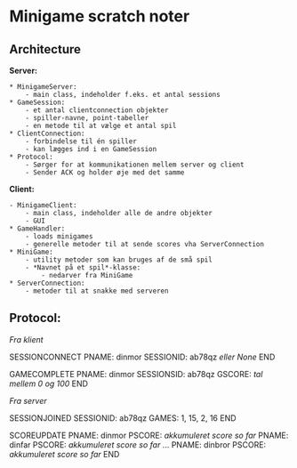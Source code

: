 
# Minigame scratch noter

## Architecture

**Server:**

	* MinigameServer: 
		- main class, indeholder f.eks. et antal sessions
	* GameSession: 
		- et antal clientconnection objekter
		- spiller-navne, point-tabeller
		- en metode til at vælge et antal spil
	* ClientConnection: 
		- forbindelse til én spiller
		- kan lægges ind i en GameSession
	* Protocol: 
		- Sørger for at kommunikationen mellem server og client
		- Sender ACK og holder øje med det samme


**Client:**

	- MinigameClient:
		- main class, indeholder alle de andre objekter
		- GUI
	* GameHandler:
		- loads minigames
		- generelle metoder til at sende scores vha ServerConnection
	* MiniGame:
		- utility metoder som kan bruges af de små spil
		- *Navnet på et spil*-klasse:
			- nedarver fra MiniGame
	* ServerConnection:
		- metoder til at snakke med serveren
	
## Protocol:


*Fra klient*

SESSIONCONNECT
PNAME: dinmor
SESSIONID: ab78qz *eller None*
END

GAMECOMPLETE
PNAME: dinmor
SESSIONSID: ab78qz 
GSCORE: *tal mellem 0 og 100*
END


*Fra server*

SESSIONJOINED
SESSIONID: ab78qz
GAMES: 1, 15, 2, 16
END

SCOREUPDATE
PNAME: dinmor
PSCORE: *akkumuleret score so far*
PNAME: dinfar
PSCORE: *akkumuleret score so far*
...
PNAME: dinbror
PSCORE: *akkumuleret score so far*
END
